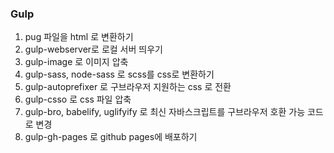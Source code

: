 ### Gulp

1. pug 파일을 html 로 변환하기
2. gulp-webserver로 로컬 서버 띄우기
3. gulp-image 로 이미지 압축
4. gulp-sass, node-sass 로 scss를 css로 변환하기
5. gulp-autoprefixer 로 구브라우저 지원하는 css 로 전환
6. gulp-csso 로 css 파일 압축
7. gulp-bro, babelify, uglifyify 로 최신 자바스크립트를 구브라우저 호환 가능 코드로 변경
8. gulp-gh-pages 로 github pages에 배포하기
